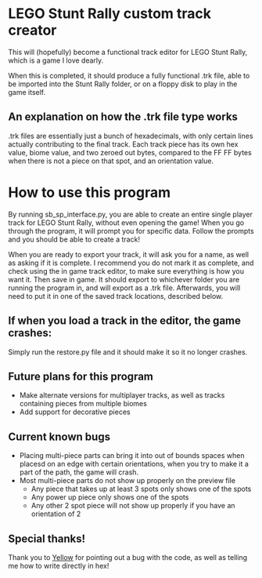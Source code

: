# LEGO Stunt Rally custom track creator

This will (hopefully) become a functional track editor for LEGO Stunt Rally, which is a game I love dearly. 

When this is completed, it should produce a fully functional .trk file, able to be imported into the Stunt Rally folder, or on a floppy disk to play in the game itself.

## An explanation on how the .trk file type works

.trk files are essentially just a bunch of hexadecimals, with only certain lines actually contributing to the final track.
Each track piece has its own hex value, biome value, and two zeroed out bytes, compared to the FF FF bytes when there is not a piece on that spot, and an orientation value.

# How to use this program

By running sb_sp_interface.py, you are able to create an entire single player track for LEGO Stunt Rally, without even opening the game!
When you go through the program, it will prompt you for specific data. Follow the prompts and you should be able to create a track!

When you are ready to export your track, it will ask you for a name, as well as asking if it is complete. I recommend you do not mark it as complete, and check using the in game track editor, to make sure everything is how you want it. Then save in game. It should export to whichever folder you are running the program in, and will export as a .trk file. Afterwards, you will need to put it in one of the saved track locations, described below.

## If when you load a track in the editor, the game crashes:
Simply run the restore.py file and it should make it so it no longer crashes.

## Future plans for this program

* Make alternate versions for multiplayer tracks, as well as tracks containing pieces from multiple biomes
* Add support for decorative pieces

## Current known bugs
* Placing multi-piece parts can bring it into out of bounds spaces when placesd on an edge with certain orientations, when you try to make it a part of the path, the game will crash.
* Most multi-piece parts do not show up properly on the preview file
  * Any piece that takes up at least 3 spots only shows one of the spots
  * Any power up piece only shows one of the spots
  * Any other 2 spot piece will not show up properly if you have an orientation of 2

## Special thanks!
Thank you to [Yellow](https://github.com/yellowberryHN) for pointing out a bug with the code, as well as telling me how to write directly in hex!
